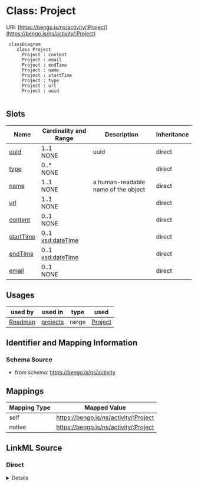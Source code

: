 # Class: Project



URI: [https://bengo.is/ns/activity/:Project](https://bengo.is/ns/activity/:Project)


```mermaid
 classDiagram
    class Project
      Project : content
      Project : email
      Project : endTime
      Project : name
      Project : startTime
      Project : type
      Project : url
      Project : uuid
      
```



<!-- no inheritance hierarchy -->


## Slots

| Name | Cardinality and Range | Description | Inheritance |
| ---  | --- | --- | --- |
| [uuid](uuid.md) | 1..1 <br/> NONE | uuid | direct |
| [type](type.md) | 0..* <br/> NONE |  | direct |
| [name](name.md) | 1..1 <br/> NONE | a human-readable name of the object | direct |
| [url](url.md) | 1..1 <br/> NONE |  | direct |
| [content](content.md) | 0..1 <br/> NONE |  | direct |
| [startTime](startTime.md) | 0..1 <br/> [xsd:dateTime](http://www.w3.org/2001/XMLSchema#dateTime) |  | direct |
| [endTime](endTime.md) | 0..1 <br/> [xsd:dateTime](http://www.w3.org/2001/XMLSchema#dateTime) |  | direct |
| [email](email.md) | 0..1 <br/> NONE |  | direct |



## Usages

| used by | used in | type | used |
| ---  | --- | --- | --- |
| [Roadmap](Roadmap.md) | [projects](projects.md) | range | [Project](Project.md) |






## Identifier and Mapping Information







### Schema Source


* from schema: https://bengo.is/ns/activity





## Mappings

| Mapping Type | Mapped Value |
| ---  | ---  |
| self | https://bengo.is/ns/activity/:Project |
| native | https://bengo.is/ns/activity/:Project |


## LinkML Source

<!-- TODO: investigate https://stackoverflow.com/questions/37606292/how-to-create-tabbed-code-blocks-in-mkdocs-or-sphinx -->

### Direct

<details>
```yaml
name: Project
from_schema: https://bengo.is/ns/activity
rank: 1000
slots:
- uuid
- type
attributes:
  name:
    name: name
    description: a human-readable name of the object
    from_schema: https://bengo.is/ns/activity
    rank: 1000
    slot_uri: activitystreams:name
    required: true
  url:
    name: url
    from_schema: https://bengo.is/ns/activity
    rank: 1000
    slot_uri: activitystreams:url
    identifier: true
    required: true
  content:
    name: content
    from_schema: https://bengo.is/ns/activity
    rank: 1000
    slot_uri: activitystreams:content
  startTime:
    name: startTime
    from_schema: https://bengo.is/ns/activity
    rank: 1000
    slot_uri: activitystreams:startTime
    range: datetime
  endTime:
    name: endTime
    from_schema: https://bengo.is/ns/activity
    rank: 1000
    slot_uri: activitystreams:endTime
    range: datetime
  email:
    name: email
    from_schema: https://bengo.is/ns/activity
    rank: 1000

```
</details>

### Induced

<details>
```yaml
name: Project
from_schema: https://bengo.is/ns/activity
rank: 1000
attributes:
  name:
    name: name
    description: a human-readable name of the object
    from_schema: https://bengo.is/ns/activity
    rank: 1000
    slot_uri: activitystreams:name
    alias: name
    owner: Project
    domain_of:
    - Project
    range: string
    required: true
  url:
    name: url
    from_schema: https://bengo.is/ns/activity
    rank: 1000
    slot_uri: activitystreams:url
    identifier: true
    alias: url
    owner: Project
    domain_of:
    - Project
    range: string
    required: true
  content:
    name: content
    from_schema: https://bengo.is/ns/activity
    rank: 1000
    slot_uri: activitystreams:content
    alias: content
    owner: Project
    domain_of:
    - Project
    range: string
  startTime:
    name: startTime
    from_schema: https://bengo.is/ns/activity
    rank: 1000
    slot_uri: activitystreams:startTime
    alias: startTime
    owner: Project
    domain_of:
    - Project
    range: datetime
  endTime:
    name: endTime
    from_schema: https://bengo.is/ns/activity
    rank: 1000
    slot_uri: activitystreams:endTime
    alias: endTime
    owner: Project
    domain_of:
    - Project
    range: datetime
  email:
    name: email
    from_schema: https://bengo.is/ns/activity
    rank: 1000
    alias: email
    owner: Project
    domain_of:
    - Project
    range: string
  uuid:
    name: uuid
    description: uuid
    from_schema: https://bengo.is/ns/activity
    rank: 1000
    alias: uuid
    owner: Project
    domain_of:
    - Project
    - Roadmap
    range: string
    required: true
  type:
    name: type
    from_schema: https://bengo.is/ns/activity
    rank: 1000
    slot_uri: activitystreams:type
    multivalued: true
    alias: type
    owner: Project
    domain_of:
    - Project
    - Roadmap
    range: string

```
</details>